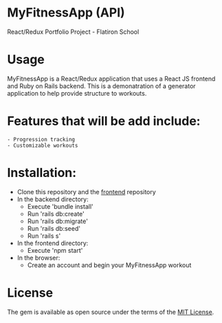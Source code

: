# MyFitnessApp (API)
React/Redux Portfolio Project - Flatiron School

# Usage
MyFitnessApp is a React/Redux application that uses a React JS frontend and Ruby on Rails backend. This is a demonatration of a generator application to help provide structure to workouts.

# Features that will be add include:
    - Progression tracking
    - Customizable workouts

# Installation:
  * Clone this repository and the [frontend](https://github.com/josephdanielperez/myfitnessap-client) repository
  * In the backend directory:
    * Execute 'bundle install'
    * Run 'rails db:create'
    * Run 'rails db:migrate'
    * Run 'rails db:seed'
    * Run 'rails s'
  * In the frontend directory:
    * Execute 'npm start'
  * In the browser:
    * Create an account and begin your MyFitnessApp workout

# License
  The gem is available as open source under the terms of the [MIT License](https://opensource.org/licenses/MIT).
